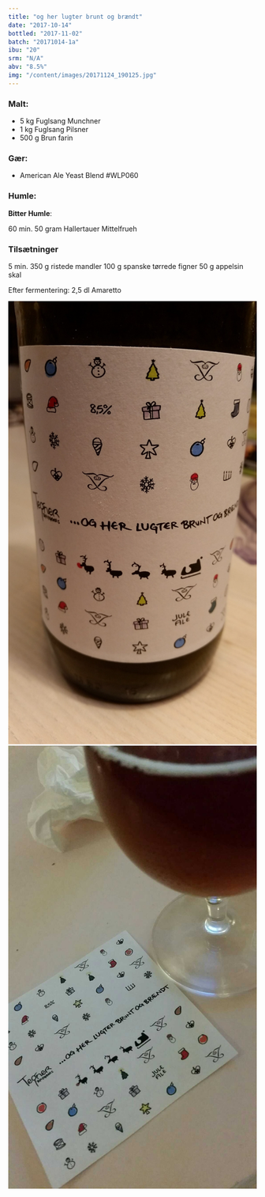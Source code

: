 ```yaml
---
title: "og her lugter brunt og brændt"
date: "2017-10-14"
bottled: "2017-11-02"
batch: "20171014-1a"
ibu: "20"
srm: "N/A"
abv: "8.5%"
img: "/content/images/20171124_190125.jpg"
---
```


### Malt:

* 5 kg Fuglsang Munchner
* 1 kg Fuglsang Pilsner
* 500 g Brun farin

### Gær:

* American Ale Yeast Blend #WLP060

### Humle:

**Bitter Humle**:

60 min.
50 gram Hallertauer Mittelfrueh

### Tilsætninger

5 min.
350 g ristede mandler
100 g spanske tørrede figner
50 g appelsin skal

Efter fermentering:
2,5 dl Amaretto

![brunt og brændt](/content/images/20171124_190125.jpg)
![brunt og brændt](/content/images/aviary-image-1510937384856.jpg)
